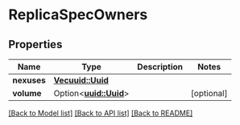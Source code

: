 # ReplicaSpecOwners

## Properties

Name | Type | Description | Notes
------------ | ------------- | ------------- | -------------
**nexuses** | [**Vec<uuid::Uuid>**](uuid::Uuid.md) |  | 
**volume** | Option<[**uuid::Uuid**](uuid::Uuid.md)> |  | [optional]

[[Back to Model list]](../README.md#documentation-for-models) [[Back to API list]](../README.md#documentation-for-api-endpoints) [[Back to README]](../README.md)


